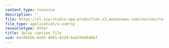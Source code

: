 ```yaml
---
content_type: resource
description: ''
file: https://ol-ocw-studio-app-production.s3.amazonaws.com/courses/res-6-012-introduction-to-probability-spring-2018/6ec001bb9ed5409162246ae556d64de7_2_KBeHiUDiY.srt
file_type: application/x-subrip
resourcetype: Other
title: 3play caption file
uid: 6ec001bb-9ed5-4091-6224-6ae556d64de7
---
```

